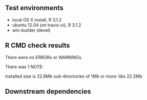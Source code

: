 ## Test environments
* local OS X install, R 3.1.2
* ubuntu 12.04 (on travis-ci), R 3.1.2
* win-builder (devel)

## R CMD check results
There were no ERRORs or WARNINGs.

There was 1 NOTE:

installed size is 22.6Mb
    sub-directories of 1Mb or more:
      libs  22.2Mb

## Downstream dependencies

